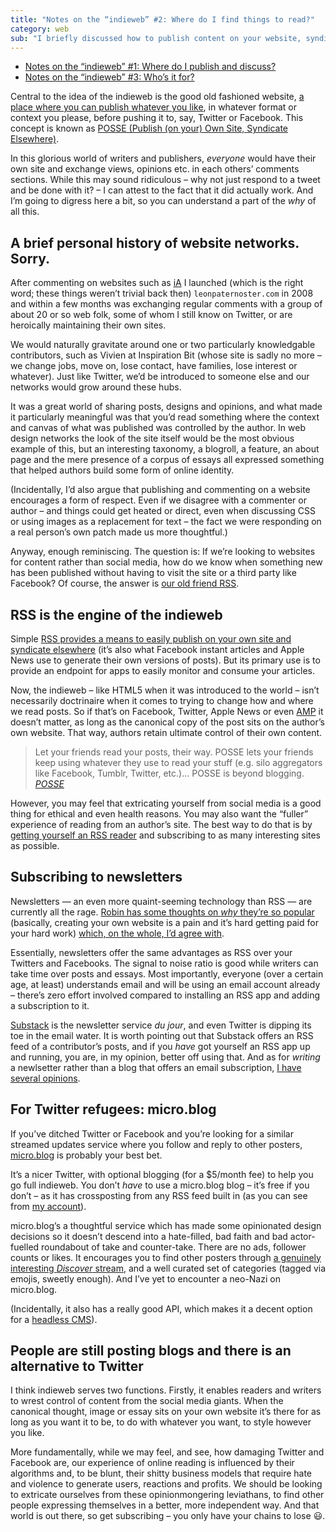 ```yaml
---
title: "Notes on the “indieweb” #2: Where do I find things to read?"
category: web
sub: "I briefly discussed how to publish content on your website, syndicate it to places like Twitter and handle comments. Now I’ll look at replacing your favourite social media feed with other sources of content – you know it’s the right thing to do!"
---
```


- [Notes on the “indieweb” #1: Where do I publish and discuss?](/posts/indiewebish/)
- [Notes on the “indieweb” #3: Who’s it for?](/posts/indiewebish-3/)

Central to the idea of the indieweb is the good old fashioned website, [a place where you can publish whatever you like](/posts/indiewebish/), in whatever format or context you please, before pushing it to, say, Twitter or Facebook. This concept is known as [POSSE (Publish (on your) Own Site, Syndicate Elsewhere)](https://indieweb.org/POSSE).

In this glorious world of writers and publishers, _everyone_ would have their own site and exchange views, opinions etc. in each others’ comments sections. While this may sound ridiculous – why not just respond to a tweet and be done with it? – I can attest to the fact that it did actually work. And I’m going to digress here a bit, so you can understand a part of the _why_ of all this.

## A brief personal history of website networks. Sorry.

After commenting on websites such as [iA](https://ia.net/topics/the-web-is-all-about-typography-period) I launched (which is the right word; these things weren’t trivial back then) `leonpaternoster.com` in 2008 and within a few months was exchanging regular comments with a group of about 20 or so web folk, some of whom I still know on Twitter, or are heroically maintaining their own sites.

We would naturally gravitate around one or two particularly knowledgable contributors, such as Vivien at Inspiration Bit (whose site is sadly no more – we change jobs, move on, lose contact, have families, lose interest or whatever). Just like Twitter, we’d be introduced to someone else and our networks would grow around these hubs.

It was a great world of sharing posts, designs and opinions, and what made it particularly meaningful was that you’d read something where the context and canvas of what was published was controlled by the author. In web design networks the look of the site itself would be the most obvious example of this, but an interesting taxonomy, a blogroll, a feature, an about page and the mere presence of a corpus of essays all expressed something that helped authors build some form of online identity.

(Incidentally, I’d also argue that publishing and commenting on a website encourages a form of respect. Even if we disagree with a commenter or author – and things could get heated or direct, even when discussing CSS or using images as a replacement for text – the fact we were responding on a real person’s own patch made us more thoughtful.)

Anyway, enough reminiscing. The question is: If we’re looking to websites for content rather than social media, how do we know when something new has been published without having to visit the site or a third party like Facebook? Of course, the answer is [our old friend RSS](/about/what-is-rss/).

## RSS is the engine of the indieweb

Simple [RSS provides a means to easily publish on your own site and syndicate elsewhere](/posts/indiewebish/) (it’s also what Facebook instant articles and Apple News use to generate their own versions of posts). But its primary use is to provide an endpoint for apps to easily monitor and consume your articles.

Now, the indieweb – like HTML5 when it was introduced to the world – isn’t necessarily doctrinaire when it comes to trying to change how and where we read posts. So if that’s on Facebook, Twitter, Apple News or even [AMP](https://amp.dev/) it doesn’t matter, as long as the canonical copy of the post sits on the author’s own website. That way, authors retain ultimate control of their own content.

> Let your friends read your posts, their way. POSSE lets your friends keep using whatever they use to read your stuff (e.g. silo aggregators like Facebook, Tumblr, Twitter, etc.)... POSSE is beyond blogging. <cite>[POSSE](https://indieweb.org/POSSE)</cite>

However, you may feel that extricating yourself from social media is a good thing for ethical and even health reasons. You may also want the “fuller” experience of reading from an author’s site. The best way to do that is by [getting yourself an RSS reader](/about/what-is-rss/) and subscribing to as many interesting sites as possible.

## Subscribing to newsletters

Newsletters — an even more quaint-seeming technology than RSS — are currently all the rage. [Robin has some thoughts on _why_ they’re so popular](https://www.robinrendle.com/essays/newsletters) (basically, creating your own website is a pain and it’s hard getting paid for your hard work) [which, on the whole, I’d agree with](/links/2021-02-14-newsletters/).

Essentially, newsletters offer the same advantages as RSS over your Twitters and Facebooks. The signal to noise ratio is good while writers can take time over posts and essays. Most importantly, everyone (over a certain age, at least) understands email and will be using an email account already – there’s zero effort involved compared to installing an RSS app and adding a subscription to it.

[Substack](https://substack.com/) is the newsletter service <i>du jour</i>, and even Twitter is dipping its toe in the email water. It is worth pointing out that Substack offers an RSS feed of a contributor’s posts, and if you _have_ got yourself an RSS app up and running, you are, in my opinion, better off using that. And as for _writing_ a newlsetter rather than a blog that offers an email subscription, [I have several opinions](/posts/publishing-to-a-website-is-easy/). 

## For Twitter refugees: micro.blog

If you’ve ditched Twitter or Facebook and you’re looking for a similar streamed updates service where you follow and reply to other posters, [micro.blog](https://micro.blog) is probably your best bet.

It’s a nicer Twitter, with optional blogging (for a $5/month fee) to help you go full indieweb. You don’t _have_ to use a micro.blog blog – it’s free if you don’t – as it has crossposting from any RSS feed built in (as you can see from [my account](https://micro.blog/leonp)).

micro.blog’s a thoughtful service which has made some opinionated design decisions so it doesn’t descend into a hate-filled, bad faith and bad actor-fuelled roundabout of take and counter-take. There are no ads, follower counts or likes. It encourages you to find other posters through [a genuinely interesting _Discover_ stream](https://micro.blog/discover), and a well curated set of categories (tagged via emojis, sweetly enough). And I’ve yet to encounter a neo-Nazi on micro.blog.

(Incidentally, it also has a really good API, which makes it a decent option for a [headless CMS](https://www.contentful.com/r/knowledgebase/what-is-headless-cms/)).

## People are still posting blogs and there is an alternative to Twitter

I think indieweb serves two functions. Firstly, it enables readers and writers to wrest control of content from the social media giants. When the canonical thought, image or essay sits on your own website it’s there for as long as you want it to be, to do with whatever you want, to style however you like.

More fundamentally, while we may feel, and see, how damaging Twitter and Facebook are, our experience of online reading is influenced by their algorithms and, to be blunt, their shitty business models that require hate and violence to generate users, reactions and profits. We should be looking to extricate ourselves from these opinionmongering leviathans, to find other people expressing themselves in a better, more independent way. And that world is out there, so get subscribing – you only have your chains to lose <span role="img" aria-label="Smiley">😃</span>.







